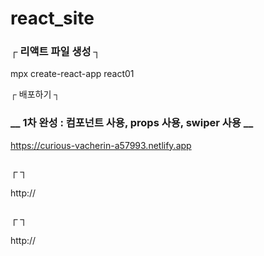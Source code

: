 # react_site            

### ┌  리액트 파일 생성  ┐        
mpx create-react-app react01

┌  배포하기  ┐        
### __  1차 완성 : 컴포넌트 사용, props 사용, swiper 사용  __
https://curious-vacherin-a57993.netlify.app

### ┌    ┐        
http://           

### ┌    ┐        
http://           

